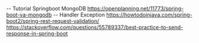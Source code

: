 -- Tutorial Springboot MongoDB
https://openplanning.net/11773/spring-boot-va-mongodb
-- Handler Exception
https://howtodoinjava.com/spring-boot2/spring-rest-request-validation/
https://stackoverflow.com/questions/55789337/best-practice-to-send-response-in-spring-boot